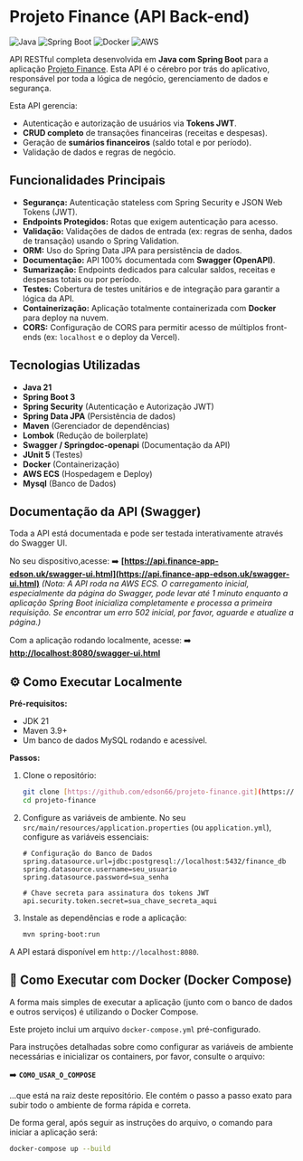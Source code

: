 # Projeto Finance (API Back-end)

![Java](https://img.shields.io/badge/Java-21-blue?logo=java&logoColor=white)
![Spring Boot](https://img.shields.io/badge/Spring%20Boot-3.x-brightgreen?logo=spring&logoColor=white)
![Docker](https://img.shields.io/badge/Docker-blue?logo=docker&logoColor=white)
![AWS](https://img.shields.io/badge/AWS%20ECS-orange?logo=amazon-aws&logoColor=white)

API RESTful completa desenvolvida em **Java com Spring Boot** para a aplicação [Projeto Finance](https://github.com/edson66/projeto-finance-front). Esta API é o cérebro por trás do aplicativo, responsável por toda a lógica de negócio, gerenciamento de dados e segurança.

Esta API gerencia:
* Autenticação e autorização de usuários via **Tokens JWT**.
* **CRUD completo** de transações financeiras (receitas e despesas).
* Geração de **sumários financeiros** (saldo total e por período).
* Validação de dados e regras de negócio.

##  Funcionalidades Principais

* **Segurança:** Autenticação stateless com Spring Security e JSON Web Tokens (JWT).
* **Endpoints Protegidos:** Rotas que exigem autenticação para acesso.
* **Validação:** Validações de dados de entrada (ex: regras de senha, dados de transação) usando o Spring Validation.
* **ORM:** Uso do Spring Data JPA para persistência de dados.
* **Documentação:** API 100% documentada com **Swagger (OpenAPI)**.
* **Sumarização:** Endpoints dedicados para calcular saldos, receitas e despesas totais ou por período.
* **Testes:** Cobertura de testes unitários e de integração para garantir a lógica da API.
* **Containerização:** Aplicação totalmente containerizada com **Docker** para deploy na nuvem.
* **CORS:** Configuração de CORS para permitir acesso de múltiplos front-ends (ex: `localhost` e o deploy da Vercel).

##  Tecnologias Utilizadas

* **Java 21**
* **Spring Boot 3**
* **Spring Security** (Autenticação e Autorização JWT)
* **Spring Data JPA** (Persistência de dados)
* **Maven** (Gerenciador de dependências)
* **Lombok** (Redução de boilerplate)
* **Swagger / Springdoc-openapi** (Documentação da API)
* **JUnit 5** (Testes)
* **Docker** (Containerização)
* **AWS ECS** (Hospedagem e Deploy)
* **Mysql** (Banco de Dados)

##  Documentação da API (Swagger)

Toda a API está documentada e pode ser testada interativamente através do Swagger UI.

No seu dispositivo,acesse:
➡️ **[https://api.finance-app-edson.uk/swagger-ui.html](https://api.finance-app-edson.uk/swagger-ui.html)**
*(Nota: A API roda na AWS ECS. O carregamento inicial, especialmente da página do Swagger, pode levar até 1 minuto enquanto a aplicação Spring Boot inicializa completamente e processa a primeira requisição. Se encontrar um erro 502 inicial, por favor, aguarde e atualize a página.)*

Com a aplicação rodando localmente, acesse:
➡️ **[http://localhost:8080/swagger-ui.html](http://localhost:8080/swagger-ui.html)**

## ⚙ Como Executar Localmente

**Pré-requisitos:**
* JDK 21
* Maven 3.9+
* Um banco de dados MySQL rodando e acessível.

**Passos:**

1.  Clone o repositório:
    ```bash
    git clone [https://github.com/edson66/projeto-finance.git](https://github.com/edson66/projeto-finance.git)
    cd projeto-finance
    ```

2.  Configure as variáveis de ambiente. No seu `src/main/resources/application.properties` (ou `application.yml`), configure as variáveis essenciais:
    ```properties
    # Configuração do Banco de Dados
    spring.datasource.url=jdbc:postgresql://localhost:5432/finance_db
    spring.datasource.username=seu_usuario
    spring.datasource.password=sua_senha

    # Chave secreta para assinatura dos tokens JWT
    api.security.token.secret=sua_chave_secreta_aqui
    ```

3.  Instale as dependências e rode a aplicação:
    ```bash
    mvn spring-boot:run
    ```

A API estará disponível em `http://localhost:8080`.

## 🐳 Como Executar com Docker (Docker Compose)

A forma mais simples de executar a aplicação (junto com o banco de dados e outros serviços) é utilizando o Docker Compose.

Este projeto inclui um arquivo `docker-compose.yml` pré-configurado.

Para instruções detalhadas sobre como configurar as variáveis de ambiente necessárias e inicializar os containers, por favor, consulte o arquivo:

➡️ **`COMO_USAR_O_COMPOSE`**

...que está na raiz deste repositório. Ele contém o passo a passo exato para subir todo o ambiente de forma rápida e correta.

De forma geral, após seguir as instruções do arquivo, o comando para iniciar a aplicação será:

```bash
docker-compose up --build



